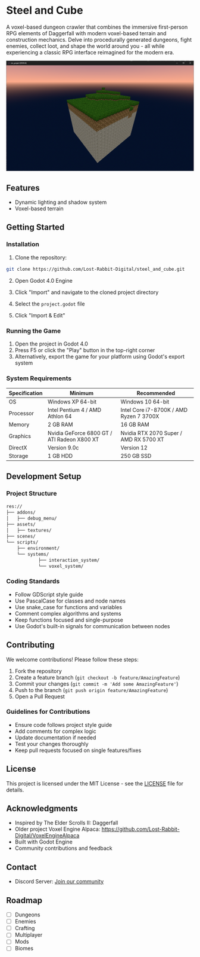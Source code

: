 # Steel and Cube

A voxel-based dungeon crawler that combines the immersive first-person RPG elements of Daggerfall with modern voxel-based terrain and construction mechanics. Delve into procedurally generated dungeons, fight enemies, collect loot, and shape the world around you - all while experiencing a classic RPG interface reimagined for the modern era.

![Game Screenshot](github_screenshots/screenshot_2.png)

## Features

- Dynamic lighting and shadow system
- Voxel-based terrain

## Getting Started

### Installation

1. Clone the repository:
```bash
git clone https://github.com/Lost-Rabbit-Digital/steel_and_cube.git
```

2. Open Godot 4.0 Engine

3. Click "Import" and navigate to the cloned project directory

4. Select the `project.godot` file

5. Click "Import & Edit"

### Running the Game

1. Open the project in Godot 4.0
2. Press F5 or click the "Play" button in the top-right corner
3. Alternatively, export the game for your platform using Godot's export system

### System Requirements

| Specification | Minimum | Recommended |
|---------------|---------|-------------|
| OS            | Windows XP 64-bit | Windows 10 64-bit |
| Processor     | Intel Pentium 4 / AMD Athlon 64 | Intel Core i7-8700K / AMD Ryzen 7 3700X |
| Memory        | 2 GB RAM | 16 GB RAM |
| Graphics      | Nvidia GeForce 6800 GT / ATI Radeon X800 XT | Nvidia RTX 2070 Super / AMD RX 5700 XT |
| DirectX       | Version 9.0c | Version 12 |
| Storage       | 1 GB HDD | 250 GB SSD |

## Development Setup

### Project Structure

```
res://
├── addons/
│   ├── debug_menu/
├── assets/
│   ├── textures/
├── scenes/
└── scripts/
    ├── environment/
    └── systems/
    		├── interaction_system/
    		└── voxel_system/
```

### Coding Standards

- Follow GDScript style guide
- Use PascalCase for classes and node names
- Use snake_case for functions and variables
- Comment complex algorithms and systems
- Keep functions focused and single-purpose
- Use Godot's built-in signals for communication between nodes

## Contributing

We welcome contributions! Please follow these steps:

1. Fork the repository
2. Create a feature branch (`git checkout -b feature/AmazingFeature`)
3. Commit your changes (`git commit -m 'Add some AmazingFeature'`)
4. Push to the branch (`git push origin feature/AmazingFeature`)
5. Open a Pull Request

### Guidelines for Contributions

- Ensure code follows project style guide
- Add comments for complex logic
- Update documentation if needed
- Test your changes thoroughly
- Keep pull requests focused on single features/fixes

## License

This project is licensed under the MIT License - see the [LICENSE](LICENSE) file for details.

## Acknowledgments

- Inspired by The Elder Scrolls II: Daggerfall
- Older project Voxel Engine Alpaca: https://github.com/Lost-Rabbit-Digital/VoxelEngineAlpaca
- Built with Godot Engine
- Community contributions and feedback

## Contact

- Discord Server: [Join our community](https://discord.gg/Y7caBf7gBj)

## Roadmap

- [ ] Dungeons
- [ ] Enemies
- [ ] Crafting
- [ ] Multiplayer
- [ ] Mods
- [ ] Biomes